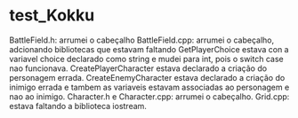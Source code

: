 # test_Kokku
BattleField.h:
  arrumei o cabeçalho
BattleField.cpp:
  arrumei o cabeçalho, adcionando bibliotecas que estavam faltando
  GetPlayerChoice estava con a variavel choice declarado como string e mudei para int, pois o switch case nao funcionava.
  CreatePlayerCharacter estava declarado a criação do personagem errada.
  CreateEnemyCharacter estava declarado a criação do inimigo errada e tambem as variaveis estavam associadas ao personagem e nao ao inimigo.
Character.h e Character.cpp:
  arrumei o cabeçalho.
 Grid.cpp:
  estava faltando a biblioteca iostream.
 
